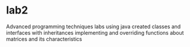 # lab2
Advanced programming techniques labs
using java 
created classes and interfaces with inheritances
implementing and overriding functions about matrices and its characteristics
